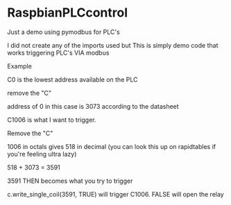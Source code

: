 # RaspbianPLCcontrol
Just a demo using pymodbus for PLC's

I did not create any of the imports used but This is simply demo code that works triggering PLC's VIA modbus

Example

C0 is the lowest address available on the PLC

remove the "C"

address of 0 in this case is  3073 according to the datasheet

C1006 is what I want to trigger.

Remove the "C"

1006 in octals gives 518 in decimal (you can look this up on rapidtables if you're feeling ultra lazy)

518 + 3073 = 3591

3591 THEN becomes what you try to trigger

c.write_single_coil(3591, TRUE)  will trigger C1006.  FALSE will open the relay

